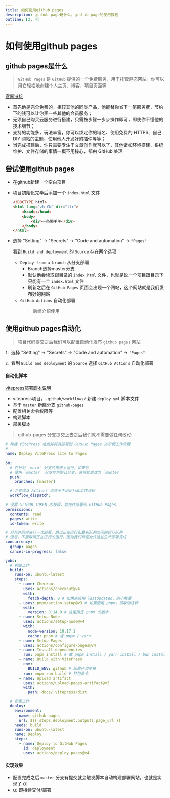 ```yaml
---
title: 如何使用github pages
description: github page是什么，github page的使用教程
outline: [2, 4]
---
```


# 如何使用github pages

## github pages是什么

> `GitHub Pages` 是 `GitHub` 提供的一个免费服务，用于托管静态网站。你可以用它轻松地创建个人主页、博客、项目页面等

[官网链接](https://docs.github.com/zh/pages/getting-started-with-github-pages)

* 首先他是完全免费的，相较其他的同类产品，他能替你省下一笔服务费，节约下的钱可以让你买一些其他的会员服务；
* 无须自己购买云服务进行搭建，只需按步骤一步步操作即可，即使你不懂他的技术细节；
* 支持的功能多，玩法丰富，你可以绑定你的域名、使用免费的 HTTPS、自己 DIY 网站的主题、使用他人开发好的插件等等；
* 当完成搭建后，你只需要专注于文章创作就可以了，其他诸如环境搭建、系统维护、文件存储的事情一概不用操心，都由 GitHub 处理

## 尝试使用github pages

* 在github新建一个空白项目
* 项目初始化完毕后添加一个 `index.html` 文件
    ```html
    <!DOCTYPE html>
    <html lang="zh-CN" dir="ltr">
        <head></head>
        <body>
            <div>一条懒羊羊</div>
        </body>
    </html>
    ```
* 选择 "Setting" -> "Secrets" -> "Code and automation" -> `"Pages"`

    看到 `Build and deployment` 的 `Source` 存在两个选项
    * `Deploy from a branch` 从分支部署
        - Branch选择master分支
        - 默认他会读取跟目录的 `index.html` 文件，也就是说一个项目跟目录下只能有一个 `index.html` 文件
        - 刷新之后在 `GitHub Pages` 页面会出现一个网站，这个网站就是我们发布好的网站
    * `GitHub Actions` 自动化部署
        > 后续介绍使用

## 使用github pages自动化

> 项目代码提交之后我们可以配置自动化发布 `github pages` 网站

`1.` 选择 "Setting" -> "Secrets" -> "Code and automation" -> `"Pages"`

`2.` 看到 `Build and deployment` 的 `Source` 选择 `GitHub Actions` 自动化部署

#### 自动化脚本

[vitepress部署脚本说明](https://vitepress.dev/zh/guide/deploy)

* vitepress项目，`.github/workflows/` 新建 `deploy.yml` 脚本文件
* 基于 `master` 新建分支 `github-pages`
* 配置相关命令权限等
* 构建脚本
* 部署脚本

> github-pages 分支提交上去之后我们就不需要做任何改动

```yml
# 构建 VitePress 站点并将其部署到 GitHub Pages 的示例工作流程
#
name: Deploy VitePress site to Pages

on:
  # 在针对 `main` 分支的推送上运行。如果你
  # 使用 `master` 分支作为默认分支，请将其更改为 `master`
  push:
    branches: [master]

  # 允许你从 Actions 选项卡手动运行此工作流程
  workflow_dispatch:

# 设置 GITHUB_TOKEN 的权限，以允许部署到 GitHub Pages
permissions:
  contents: read
  pages: write
  id-token: write

# 只允许同时进行一次部署，跳过正在运行和最新队列之间的运行队列
# 但是，不要取消正在进行的运行，因为我们希望允许这些生产部署完成
concurrency:
  group: pages
  cancel-in-progress: false

jobs:
  # 构建工作
  build:
    runs-on: ubuntu-latest
    steps:
      - name: Checkout
        uses: actions/checkout@v4
        with:
          fetch-depth: 0 # 如果未启用 lastUpdated，则不需要
      - uses: pnpm/action-setup@v3 # 如果使用 pnpm，请取消注释
        with:
          version: 8.14.0 # 这里指定 pnpm 的版本
      - name: Setup Node
        uses: actions/setup-node@v4
        with:
          node-version: 18.17.1
          cache: pnpm # 或 pnpm / yarn
      - name: Setup Pages
        uses: actions/configure-pages@v4
      - name: Install dependencies
        run: pnpm install # 或 pnpm install / yarn install / bun install
      - name: Build with VitePress
        env:
          BUILD_ENV: github # 配置环境变量
        run: pnpm run build # 打包命令
      - name: Upload artifact
        uses: actions/upload-pages-artifact@v3
        with:
          path: docs/.vitepress/dist

  # 部署工作
  deploy:
    environment:
      name: github-pages
      url: ${{ steps.deployment.outputs.page_url }}
    needs: build
    runs-on: ubuntu-latest
    name: Deploy
    steps:
      - name: Deploy to GitHub Pages
        id: deployment
        uses: actions/deploy-pages@v4
```

#### 实现效果

- 配置完成之后 `master` 分支有提交就会触发脚本自动构建部署网站，也就是实现了 `CD`
- `CD` 即持续交付/部署

